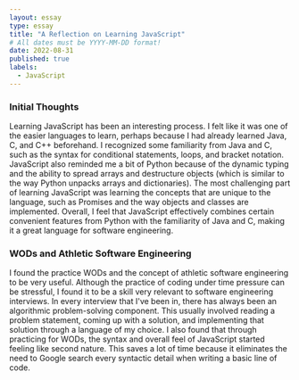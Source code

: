 ```yaml
---
layout: essay
type: essay
title: "A Reflection on Learning JavaScript"
# All dates must be YYYY-MM-DD format!
date: 2022-08-31
published: true
labels:
  - JavaScript
---
```


### Initial Thoughts

Learning JavaScript has been an interesting process.  I felt like it was one of the easier languages to learn, perhaps because I had already learned Java, C, and C++ beforehand.  I recognized some familiarity from Java and C, such as the syntax for conditional statements, loops, and bracket notation.  JavaScript also reminded me a bit of Python because of the dynamic typing and the ability to spread arrays and destructure objects (which is similar to the way Python unpacks arrays and dictionaries).  The most challenging part of learning JavaScript was learning the concepts that are unique to the language, such as Promises and the way objects and classes are implemented.  Overall, I feel that JavaScript effectively combines certain convenient features from Python with the familiarity of Java and C, making it a great language for software engineering.

### WODs and Athletic Software Engineering

I found the practice WODs and the concept of athletic software engineering to be very useful.  Although the practice of coding under time pressure can be stressful, I found it to be a skill very relevant to software engineering interviews.  In every interview that I've been in, there has always been an algorithmic problem-solving component.  This usually involved reading a problem statement, coming up with a solution, and implementing that solution through a language of my choice.  I also found that through practicing for WODs, the syntax and overall feel of JavaScript started feeling like second nature.  This saves a lot of time because it eliminates the need to Google search every syntactic detail when writing a basic line of code.

